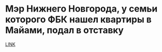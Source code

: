 # Мэр Нижнего Новгорода, у семьи которого ФБК нашел квартиры в Майами, подал в отставку



[LINK](https://varlamov.ru/2387659.html)